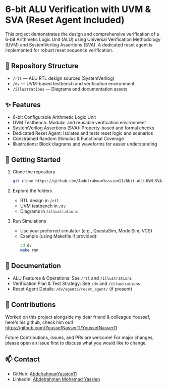 # 6-bit ALU Verification with UVM & SVA (Reset Agent Included)

This project demonstrates the design and comprehensive verification of a 6-bit Arithmetic Logic Unit (ALU) using Universal Verification Methodology (UVM) and SystemVerilog Assertions (SVA). A dedicated reset agent is implemented for robust reset sequence verification.

## 📁 Repository Structure

- `/rtl` — ALU RTL design sources (SystemVerilog)
- `/dv` — UVM-based testbench and verification environment
- `/illustrations` — Diagrams and documentation assets

## ✨ Features

- 6-bit Configurable Arithmetic Logic Unit
- UVM Testbench: Modular and reusable verification environment
- SystemVerilog Assertions (SVA): Property-based and formal checks
- Dedicated Reset Agent: Isolates and tests reset logic and scenarios
- Constrained Random Stimulus & Functional Coverage
- Illustrations: Block diagrams and waveforms for easier understanding

## 🚀 Getting Started

1. Clone the repository
   ```bash
   git clone https://github.com/AbdelrahmanYassien11/6bit-ALU-UVM-SVA-Verification.git
   ```

2. Explore the folders
   - RTL design in `/rtl`
   - UVM testbench in `/dv`
   - Diagrams in `/illustrations`

3. Run Simulations
   - Use your preferred simulator (e.g., QuestaSim, ModelSim, VCS)
   - Example (using Makefile if provided):
     ```bash
     cd dv
     make run
     ```

## 📝 Documentation

- ALU Features & Operations: See `/rtl` and `/illustrations`
- Verification Plan & Test Strategy: See `/dv` and `/illustrations`
- Reset Agent Details: `/dv/agents/reset_agent/` (if present)

## 🤝 Contributions
Worked on this project alongside my dear friend & colleague Youssef, here's his github, check him out! https://github.com/YoussefNasser11/YoussefNasser11

Future Contributions, issues, and PRs are welcome! For major changes, please open an issue first to discuss what you would like to change.

## 📫 Contact

- GitHub: [AbdelrahmanYassien11](https://github.com/AbdelrahmanYassien11)
- LinkedIn: [Abdelrahman Mohamad Yassien](https://www.linkedin.com/in/abdelrahman-mohamad-yassien)
